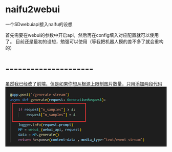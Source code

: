 # naifu2webui
 一个SDwebuiapi接入naifu的设想 


首先需要在webui的参数中开启api，然后再在config填入对应配置就可以使用了。 
目前还是最初的设想，勉强可以使用（等我把机器人摸的差不多了就会重构的）

# ---------------------
虽然我已经改了前端，但是如果你想从根源上限制图片数量，只用添加两段代码
![改数量](./pic/changenum.png)